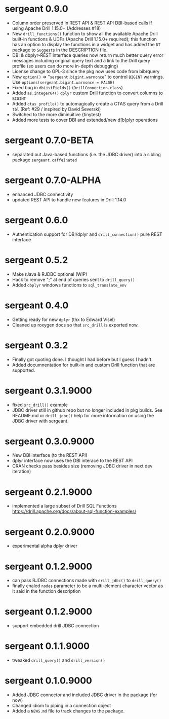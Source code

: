 # sergeant 0.9.0

- Column order preserved in REST API & REST API DBI-based calls if
  using Apache Drill 1.15.0+ (Addresses #18)
- New `drill_functions()` function to show all the available Apache 
  Drill built-in functions & UDFs (Apache Drill 1.15.0+ required); this
  function has an option to display the functions in a widget and has
  added the `DT` package to `Suggests` in the DESCRIPTION file.
- DBI & dbplyr-REST interface queries now return much better query error 
  messages including original query text and a link to the Drill
  query profile (so users can do more in-depth debugging)
- License change to GPL-3 since the pkg now uses code from bibrquery
- New `option()` => "`sergeant.bigint.warnonce`" to control `BIGINT` 
  warnings. Use `options(sergeant.bigint.warnonce = FALSE)` 
- Fixed bug in `dbListFields()` (`DrillConnection-class`)
- Added `as.integer64()` `dplyr` custom Drill function to convert
  columns to `BIGINT`
- Added `ctas_profile()` to automagically create a CTAS query from 
  a Drill `tbl` (Ref: #29 / inspired by David Severski)
- Switched to the more diminuitive {tinytest}
- Added more tests to cover DBI and extended/new d[b]plyr operations

# sergeant 0.7.0-BETA

- separated out Java-based functions (i.e. the JDBC driver) into a 
  sibling package `sergeant.caffeinated`

# sergeant 0.7.0-ALPHA

- enhanced JDBC connectivity
- updated REST API to handle new features in Drill 1.14.0

# sergeant 0.6.0

- Authentication support for DBI/dplyr and `drill_connection()` pure REST interface

# sergeant 0.5.2

- Make rJava & RJDBC optional (WIP)
- Hack to remove ";" at end of queries sent to `drill_query()`
- Added `dbplyr` windows functions to `sql_translate_env`

# sergeant 0.4.0

- Getting ready for new `dplyr` (thx to Edward Visel)
- Cleaned up roxygen docs so that `src_drill` is exported now.

# sergeant 0.3.2

- Finally got quoting done. I thought I had before but I guess I hadn't.
- Added documnentation for built-in and custom Drill function that are supported.

# sergeant 0.3.1.9000

* fixed `src_drill()` example
* JDBC driver still in github repo but no longer included in pkg builds. See 
  README.md or `drill_jdbc()` help for more information on using the JDBC 
  driver with sergeant.

# sergeant 0.3.0.9000

* New DBI interface (to the REST API)
* dplyr interface now uses the DBI interace to the REST API
* CRAN checks pass besides size (removing JDBC driver in next dev iteration)

# sergeant 0.2.1.9000

* implemented a large subset of Drill SQL Functions <https://drill.apache.org/docs/about-sql-function-examples/>

# sergeant 0.2.0.9000

* experimental alpha dplyr driver

# sergeant 0.1.2.9000

* can pass RJDBC connections made with `drill_jdbc()` to `drill_query()`
* finally enaled `nodes` parameter to be a multi-element character vector as it said
  in the function description

# sergeant 0.1.2.9000

* support embedded drill JDBC connection

# sergeant 0.1.1.9000

* tweaked `drill_query()` and `drill_version()`

# sergeant 0.1.0.9000

* Added JDBC connector and included JDBC driver in the package (for now)
* Changed idiom to piping in a connection object
* Added a `NEWS.md` file to track changes to the package.



